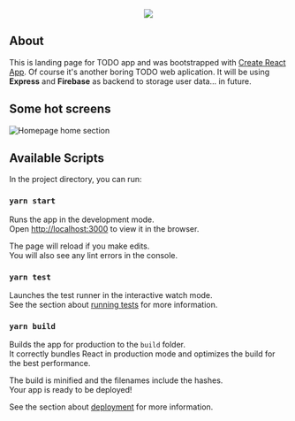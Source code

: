 <div align="center"><img src="https://i.imgur.com/5e9Ob4V.png" /></div>

## About
This is landing page for TODO app and was bootstrapped with [Create React App](https://github.com/facebook/create-react-app). Of course it's another boring TODO web aplication. It will be using **Express** and **Firebase** as backend to storage user data... in future.

## Some hot screens

![Homepage home section](https://i.imgur.com/WCq276Q.png)

## Available Scripts

In the project directory, you can run:

### `yarn start`

Runs the app in the development mode.<br />
Open [http://localhost:3000](http://localhost:3000) to view it in the browser.

The page will reload if you make edits.<br />
You will also see any lint errors in the console.

### `yarn test`

Launches the test runner in the interactive watch mode.<br />
See the section about [running tests](https://facebook.github.io/create-react-app/docs/running-tests) for more information.

### `yarn build`

Builds the app for production to the `build` folder.<br />
It correctly bundles React in production mode and optimizes the build for the best performance.

The build is minified and the filenames include the hashes.<br />
Your app is ready to be deployed!

See the section about [deployment](https://facebook.github.io/create-react-app/docs/deployment) for more information.